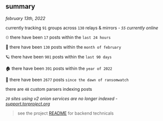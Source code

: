
## summary
_february 13th, 2022_

currently tracking `91` groups across `130` relays & mirrors - _`55` currently online_

⏲ there have been `17` posts within the `last 24 hours`

🦈 there have been `130` posts within the `month of february`

🪐 there have been `901` posts within the `last 90 days`

🏚 there have been `391` posts within the `year of 2022`

🦕 there have been `2677` posts `since the dawn of ransomwatch`

there are `48` custom parsers indexing posts

_`20` sites using v2 onion services are no longer indexed - [support.torproject.org](https://support.torproject.org/onionservices/v2-deprecation/)_

> see the project [README](https://github.com/thetanz/ransomwatch#ransomwatch--) for backend technicals
